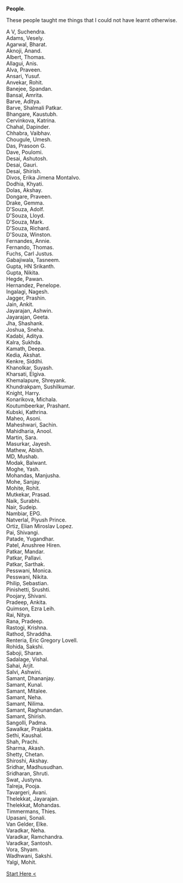 **People**.

These people taught me things that I could not have learnt otherwise.

A&nbsp;V,&nbsp;Suchendra.  
Adams,&nbsp;Vesely.  
Agarwal,&nbsp;Bharat.  
Aknoji,&nbsp;Anand.  
Albert,&nbsp;Thomas.  
Allagui,&nbsp;Anis.  
Alva,&nbsp;Praveen.  
Ansari,&nbsp;Yusuf.  
Anvekar,&nbsp;Rohit.  
Banejee,&nbsp;Spandan.  
Bansal,&nbsp;Amrita.  
Barve,&nbsp;Aditya.  
Barve,&nbsp;Shalmali&nbsp;Patkar.  
Bhangare,&nbsp;Kaustubh.  
Cervinkova,&nbsp;Katrina.  
Chahal,&nbsp;Dapinder.  
Chhabra,&nbsp;Vaibhav.  
Chougule,&nbsp;Umesh.  
Das,&nbsp;Prasoon G.  
Dave,&nbsp;Poulomi.  
Desai,&nbsp;Ashutosh.  
Desai,&nbsp;Gauri.  
Desai,&nbsp;Shirish.  
Divos,&nbsp;Erika&nbsp;Jimena&nbsp;Montalvo.  
Dodhia,&nbsp;Khyati.  
Dolas,&nbsp;Akshay.  
Dongare,&nbsp;Praveen.  
Drake,&nbsp;Gemma.  
D'Souza,&nbsp;Adolf.  
D'Souza,&nbsp;Lloyd.  
D'Souza,&nbsp;Mark.  
D'Souza,&nbsp;Richard.  
D'Souza,&nbsp;Winston.  
Fernandes,&nbsp;Annie.  
Fernando,&nbsp;Thomas.  
Fuchs,&nbsp;Carl&nbsp;Justus.  
Gabajiwala,&nbsp;Tasneem.  
Gupta,&nbsp;HN&nbsp;Srikanth.  
Gupta,&nbsp;Nikita.  
Hegde,&nbsp;Pawan.  
Hernandez,&nbsp;Penelope.  
Ingalagi,&nbsp;Nagesh.  
Jagger,&nbsp;Prashin.  
Jain,&nbsp;Ankit.  
Jayarajan,&nbsp;Ashwin.  
Jayarajan,&nbsp;Geeta.  
Jha,&nbsp;Shashank.  
Joshua,&nbsp;Sneha.  
Kadabi,&nbsp;Aditya.  
Kalra,&nbsp;Sukhda.  
Kamath,&nbsp;Deepa.  
Kedia,&nbsp;Akshat.  
Kenkre,&nbsp;Siddhi.  
Khanolkar,&nbsp;Suyash.  
Kharsati,&nbsp;Elgiva.  
Khemalapure,&nbsp;Shreyank.  
Khundrakpam,&nbsp;Sushilkumar.  
Knight,&nbsp;Harry.  
Konarikova,&nbsp;Michala.  
Koutumbeerkar,&nbsp;Prashant.  
Kubski,&nbsp;Kathrina.  
Maheo,&nbsp;Asoni.  
Maheshwari,&nbsp;Sachin.  
Mahidharia,&nbsp;Anool.  
Martin,&nbsp;Sara.  
Masurkar,&nbsp;Jayesh.  
Mathew,&nbsp;Abish.  
MD,&nbsp;Mushab.  
Modak,&nbsp;Balwant.  
Moghe,&nbsp;Yash.  
Mohandas,&nbsp;Manjusha.  
Mohe,&nbsp;Sanjay.  
Mohite,&nbsp;Rohit.  
Mutkekar,&nbsp;Prasad.  
Naik,&nbsp;Surabhi.  
Nair,&nbsp;Sudeip.  
Nambiar,&nbsp;EPG.  
Natverlal,&nbsp;Piyush&nbsp;Prince.  
Ortiz,&nbsp;Elian&nbsp;Miroslav&nbsp;Lopez.  
Pai,&nbsp;Shivangi.  
Patade,&nbsp;Yugandhar.  
Patel,&nbsp;Anushree&nbsp;Hiren.  
Patkar,&nbsp;Mandar.  
Patkar,&nbsp;Pallavi.  
Patkar,&nbsp;Sarthak.  
Pesswani,&nbsp;Monica.  
Pesswani,&nbsp;Nikita.  
Philip,&nbsp;Sebastian.  
Pinishetti,&nbsp;Srushti.  
Poojary,&nbsp;Shivani.  
Pradeep,&nbsp;Ankita.  
Quimson,&nbsp;Ezra&nbsp;Leih.  
Rai,&nbsp;Nitya.  
Rana,&nbsp;Pradeep.  
Rastogi,&nbsp;Krishna.  
Rathod,&nbsp;Shraddha.  
Renteria,&nbsp;Eric&nbsp;Gregory&nbsp;Lovell.  
Rohida,&nbsp;Sakshi.  
Saboji,&nbsp;Sharan.  
Sadalage,&nbsp;Vishal.  
Sahai,&nbsp;Arjit.  
Salvi,&nbsp;Ashwini.  
Samant,&nbsp;Dhananjay.  
Samant,&nbsp;Kunal.  
Samant,&nbsp;Mitalee.  
Samant,&nbsp;Neha.  
Samant,&nbsp;Nilima.  
Samant,&nbsp;Raghunandan.  
Samant,&nbsp;Shirish.  
Sangolli,&nbsp;Padma.  
Sawalkar,&nbsp;Prajakta.  
Sethi,&nbsp;Kaushal.  
Shah,&nbsp;Prachi.  
Sharma,&nbsp;Akash.  
Shetty,&nbsp;Chetan.  
Shiroshi,&nbsp;Akshay.  
Sridhar,&nbsp;Madhusudhan.  
Sridharan,&nbsp;Shruti.  
Swat,&nbsp;Justyna.  
Talreja,&nbsp;Pooja.  
Tavargeri,&nbsp;Avani.  
Thelekkat,&nbsp;Jayarajan.  
Thelekkat,&nbsp;Mohandas.  
Timmermans,&nbsp;Thies.  
Upasani,&nbsp;Sonali.  
Van Gelder,&nbsp;Elke.  
Varadkar,&nbsp;Neha.  
Varadkar,&nbsp;Ramchandra.  
Varadkar,&nbsp;Santosh.  
Vora,&nbsp;Shyam.  
Wadhwani,&nbsp;Sakshi.  
Yalgi,&nbsp;Mohit.

<div class="roadmap-spacer-1"></div>
	<p>
		<a class="btn" href="https://kushalsamant.github.io/starthere.html">Start Here&nbsp;&#60;</a><br>
	</p>
<div class="roadmap-spacer-2"></div>
